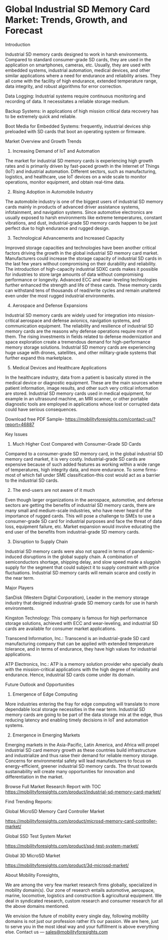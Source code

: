 # Global Industrial SD Memory Card Market: Trends, Growth, and Forecast

Introduction

Industrial SD memory cards designed to work in harsh environments. Compared to standard consumer-grade SD cards, they are used in the application on smartphones, cameras, etc. Usually, they are used with embedded systems, industrial automation, medical devices, and other similar applications where a need for endurance and reliability arises. They all come with the facility of high endurance, extended temperature range, data integrity, and robust algorithms for error correction.

Data Logging: Industrial systems require continuous monitoring and recording of data. It necessitates a reliable storage medium.

Backup Systems: in applications of high mission critical data recovery has to be extremely quick and reliable.

Boot Media for Embedded Systems: frequently, industrial devices ship preloaded with SD cards that boot an operating system or firmware.

Market Overview and Growth Trends

1. Increasing Demand of IoT and Automation

The market for industrial SD memory cards is experiencing high growth rates and is primarily driven by fast-paced growth in the Internet of Things (IoT) and industrial automation. Different sectors, such as manufacturing, logistics, and healthcare, use IoT devices on a wide scale to monitor operations, monitor equipment, and obtain real-time data.

2. Rising Adoption in Automobile Industry

The automobile industry is one of the biggest users of industrial SD memory cards mainly in products of advanced driver assistance systems, infotainment, and navigation systems. Since automotive electronics are usually exposed to harsh environments like extreme temperatures, constant vibrations, and dust, industrial-grade SD memory cards happen to be just perfect due to high endurance and rugged design.

3. Technological Advancements and Increased Capacity

Improved storage capacities and technologies have been another critical factors driving the growth in the global industrial SD memory card market. Manufacturers could increase the storage capacity of industrial SD cards in the last few years without compromising on their durability and reliability. The introduction of high-capacity industrial SDXC cards makes it possible for industries to store large amounts of data without compromising performance or longevity. Advanced ECC and wear-leveling technologies further enhanced the strength and life of these cards. These memory cards can withstand tens of thousands of read/write cycles and remain unaltered even under the most rugged industrial environments.

4. Aerospace and Defense Expansions

Industrial SD memory cards are widely used for integration into mission-critical aerospace and defense avionics, navigation systems, and communication equipment. The reliability and resilience of industrial SD memory cards are the reasons why defense operations require more of them. The rising investments in fields related to defense modernization and space exploration create a tremendous demand for high-performance memory storage solutions. Industrial SD memory cards are experiencing huge usage with drones, satellites, and other military-grade systems that further expand this marketplace.

5. Medical Devices and Healthcare Applications

In the healthcare industry, data from a patient is basically stored in the medical device or diagnostic equipment. These are the main sources where patient information, image results, and other such very critical information are stored. Industrial SD memory cards used in medical equipment, for example in an ultrasound machine, an MRI scanner, or other portable diagnostic tools are employed in applications whose lost or corrupted data could have serious consequences.

Download free PDF Sample- https://mobilityforesights.com/contact-us/?report=46887

Key Issues

1. Much Higher Cost Compared with Consumer-Grade SD Cards

Compared to a consumer-grade SD memory card, in the global industrial SD memory card market, it is very costly. Industrial-grade SD cards are expensive because of such added features as working within a wide range of temperatures, high integrity data, and more endurance. To some firms-most of which fall under SME classification-this cost would act as a barrier to the industrial SD cards.

2. The end-users are not aware of it much

Even though larger organizations in the aerospace, automotive, and defense sectors are getting the benefits of industrial SD memory cards, there are many small and medium-scale industries, who have never heard of the importance of rugged cards. This will pose a challenge to SMEs to use a consumer-grade SD card for industrial purposes and face the threat of data loss, equipment failure, etc. Market expansion would involve educating the end user of the benefits from industrial-grade SD memory cards.

3. Disruption to Supply Chain

Industrial SD memory cards were also not spared in terms of pandemic-induced disruptions in the global supply chain. A combination of semiconductors shortage, shipping delay, and slow speed made a sluggish supply for the segment that could subject it to supply constraint with price fluctuations. Industrial SD memory cards will remain scarce and costly in the near term.

Major Players

SanDisk (Western Digital Corporation), Leader in the memory storage industry that designed industrial-grade SD memory cards for use in harsh environments.

Kingston Technology: This company is famous for high performance storage solutions, achieved with ECC and wear-leveling, and industrial SD cards are available for consumer market applications.

Transcend Information, Inc.: Transcend is an industrial-grade SD card manufacturing company that can be applied with extended temperature tolerance, and in terms of endurance, they have high values for industrial applications.

ATP Electronics, Inc.: ATP is a memory solution provider who specially deals with the mission-critical applications with the high degree of reliability and endurance. Hence, industrial SD cards come under its domain.

Future Outlook and Opportunities

1. Emergence of Edge Computing

More industries entering the fray for edge computing will translate to more dependable local storage necessities in the near term. Industrial SD memory cards are going to be part of the data storage mix at the edge, thus reducing latency and enabling timely decisions in IoT and automation systems.

2. Emergence in Emerging Markets

Emerging markets in the Asia-Pacific, Latin America, and Africa will propel industrial SD card memory growth as these countries build infrastructure and industrialize and thus raise their demand for reliable memory storage. Concerns for environmental safety will lead manufacturers to focus on energy-efficient, greener industrial SD memory cards. The thrust towards sustainability will create many opportunities for innovation and differentiation in the market.

Browse Full Market Research Report with TOC https://mobilityforesights.com/product/industrial-sd-memory-card-market/

Find Trending Reports:

Global MicroSD Memory Card Controller Market

https://mobilityforesights.com/product/microsd-memory-card-controller-market/

Global SSD Test System Market

https://mobilityforesights.com/product/ssd-test-system-market/

Global 3D MicroSD Market

https://mobilityforesights.com/product/3d-microsd-market/

About Mobility Foresights,

We are among the very few market research firms globally, specialized in mobility domain(s). Our zone of research entails automotive, aerospace, marine, locomotive, logistics and construction & agricultural equipment. We deal in syndicated research, custom research and consumer research for all the above domains mentioned.

We envision the future of mobility every single day, following mobility domains is not just our profession rather it’s our passion. We are here, just to serve you in the most ideal way and your fulfillment is above everything else. Contact us — sales@mobilityforesights.com
